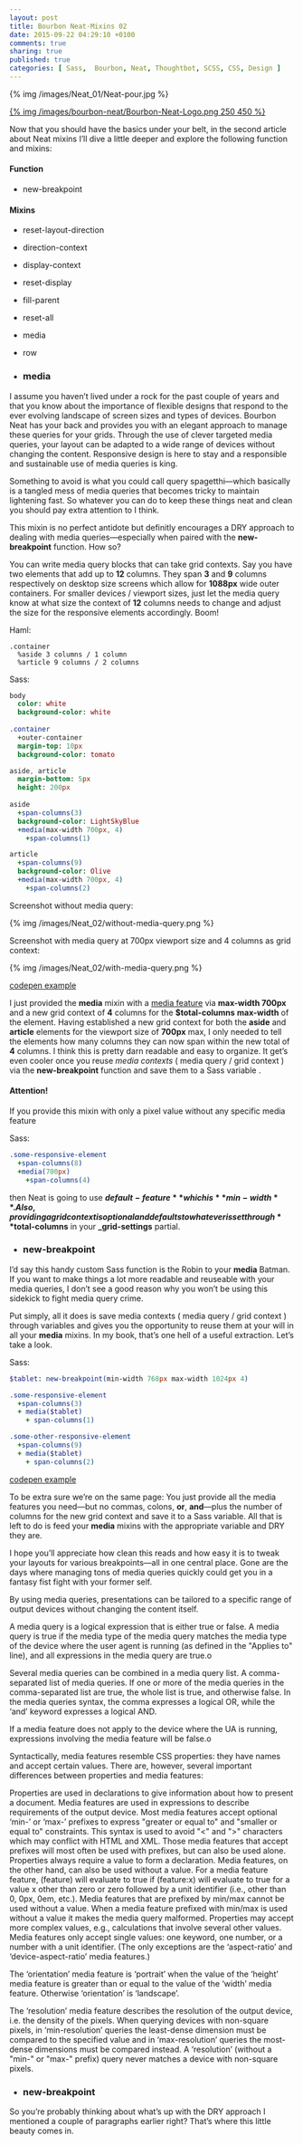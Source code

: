 ```yaml
---
layout: post
title: Bourbon Neat-Mixins 02
date: 2015-09-22 04:29:10 +0100
comments: true
sharing: true
published: true 
categories: [ Sass,  Bourbon, Neat, Thoughtbot, SCSS, CSS, Design ]
---
```


{% img /images/Neat_01/Neat-pour.jpg %}

[{% img /images/bourbon-neat/Bourbon-Neat-Logo.png  250 450 %}](http://neat.bourbon.io/)

Now that you should have the basics under your belt, in the second article about Neat mixins I’ll dive a little deeper and explore the following function and mixins:

#### Function

+ new-breakpoint

#### Mixins

+ reset-layout-direction
+ direction-context
+ display-context
+ reset-display
+ fill-parent
+ reset-all
+ media
+ row


+ ### media

I assume you haven’t lived under a rock for the past couple of years and that you know about the importance of flexible designs that respond to the ever evolving landscape of screen sizes and types of devices. Bourbon Neat has your back and provides you with an elegant approach to manage these queries for your grids. Through the use of clever targeted media queries, your layout can be adapted to a wide range of devices without changing the content. Responsive design is here to stay and a responsible and sustainable use of media queries is king.

Something to avoid is what you could call query spagetthi—which basically is a tangled mess of media queries that becomes tricky to maintain lightening fast. So whatever you can do to keep these things neat and clean you should pay extra attention to I think. 

This mixin is no perfect antidote but definitly encourages a DRY approach to dealing with media queries—especially when paired with the **new-breakpoint** function. How so?

You can write media query blocks that can take grid contexts. Say you have two elements that add up to **12** columns. They span **3** and **9** columns respectively on desktop size screens which allow for **1088px** wide outer containers. For smaller devices / viewport sizes, just let the media query know at what size the context of **12** columns needs to change and adjust the size for the responsive elements accordingly. Boom!

Haml:
```haml
.container
  %aside 3 columns / 1 column
  %article 9 columns / 2 columns
```

Sass:
```sass
body
  color: white
  background-color: white
  
.container
  +outer-container
  margin-top: 10px
  background-color: tomato

aside, article
  margin-bottom: 5px
  height: 200px  
  
aside
  +span-columns(3)
  background-color: LightSkyBlue 
  +media(max-width 700px, 4)
    +span-columns(1)

article
  +span-columns(9)
  background-color: Olive
  +media(max-width 700px, 4)
    +span-columns(2)
```

Screenshot without media query:

{% img /images/Neat_02/without-media-query.png %}

Screenshot with media query at 700px viewport size and 4 columns as grid context:

{% img /images/Neat_02/with-media-query.png %}

[codepen example](http://codepen.io/vis-kid/pen/wKzJXM)


I just provided the **media** mixin with a [media feature](http://www.w3.org/TR/css3-mediaqueries/#media1) via **max-width 700px** and a new grid context of **4** columns for the **$total-columns** **max-width** of the element. Having established a new grid context for both the **aside** and **article** elements for the viewport size of **700px** max, I only needed to tell the elements how many columns they can now span within the new total of **4** columns.  I think this is pretty darn readable and easy to organize. It get’s even cooler once you reuse *media contexts* ( media query / grid context ) via the **new-breakpoint** function and save them to a Sass variable . 

#### Attention!
If you provide this mixin with only a pixel value without any specific media feature

Sass:
```sass
.some-responsive-element
  +span-columns(8)
  +media(700px)
    +span-columns(4)
```

then Neat is going to use **$default-feature** which is **min-width**. Also, providing a grid context is optional and defaults to whatever is set through **$total-columns** in your **_grid-settings** partial. 

+ ### new-breakpoint

I’d say this handy custom Sass function is the Robin to your **media** Batman. If you want to make things a lot more readable and reuseable with your media queries, I don’t see a good reason why you won’t be using this sidekick to fight media query crime. 

Put simply, all it does is save media contexts ( media query / grid context ) through variables and gives you the opportunity to reuse them at your will in all your **media** mixins. In my book, that’s one hell of a useful extraction. Let’s take a look.

Sass:
``` sass
$tablet: new-breakpoint(min-width 768px max-width 1024px 4)

.some-responsive-element
  +span-columns(3)
  + media($tablet)
    + span-columns(1)

.some-other-responsive-element
  +span-columns(9)
  + media($tablet)
    + span-columns(2)
```

[codepen example](http://codepen.io/vis-kid/pen/merKVe)

To be extra sure we’re on the same page: You just provide all the media features you need—but no commas, colons, **or**, **and**—plus the number of columns for the new grid context and save it to a Sass variable. All that is left to do is feed your **media** mixins with the appropriate variable and DRY they are. 

I hope you’ll appreciate how clean this reads and how easy it is to tweak your layouts for various breakpoints—all in one central place. Gone are the days where managing tons of media queries quickly could get you in a fantasy fist fight with your former self. 


By using media queries, presentations can be tailored to a specific range of output devices without changing the content itself.

A media query is a logical expression that is either true or false. A media query is true if the media type of the media query matches the media type of the device where the user agent is running (as defined in the "Applies to" line), and all expressions in the media query are true.o

Several media queries can be combined in a media query list. A comma-separated list of media queries. If one or more of the media queries in the comma-separated list are true, the whole list is true, and otherwise false. In the media queries syntax, the comma expresses a logical OR, while the ‘and’ keyword expresses a logical AND.

If a media feature does not apply to the device where the UA is running, expressions involving the media feature will be false.o

Syntactically, media features resemble CSS properties: they have names and accept certain values. There are, however, several important differences between properties and media features:

Properties are used in declarations to give information about how to present a document. Media features are used in expressions to describe requirements of the output device.
Most media features accept optional ‘min-’ or ‘max-’ prefixes to express "greater or equal to" and "smaller or equal to" constraints. This syntax is used to avoid "<" and ">" characters which may conflict with HTML and XML. Those media features that accept prefixes will most often be used with prefixes, but can also be used alone.
Properties always require a value to form a declaration. Media features, on the other hand, can also be used without a value. For a media feature feature, (feature) will evaluate to true if (feature:x) will evaluate to true for a value x other than zero or zero followed by a unit identifier (i.e., other than 0, 0px, 0em, etc.). Media features that are prefixed by min/max cannot be used without a value. When a media feature prefixed with min/max is used without a value it makes the media query malformed.
Properties may accept more complex values, e.g., calculations that involve several other values. Media features only accept single values: one keyword, one number, or a number with a unit identifier. (The only exceptions are the ‘aspect-ratio’ and ‘device-aspect-ratio’ media features.)

The ‘orientation’ media feature is ‘portrait’ when the value of the ‘height’ media feature is greater than or equal to the value of the ‘width’ media feature. Otherwise ‘orientation’ is ‘landscape’.

The ‘resolution’ media feature describes the resolution of the output device, i.e. the density of the pixels. When querying devices with non-square pixels, in ‘min-resolution’ queries the least-dense dimension must be compared to the specified value and in ‘max-resolution’ queries the most-dense dimensions must be compared instead. A ‘resolution’ (without a "min-" or "max-" prefix) query never matches a device with non-square pixels.

+ ### new-breakpoint

So you’re probably thinking about what’s up with the DRY approach I mentioned a couple of paragraphs earlier right? That’s where this little beauty comes in.
